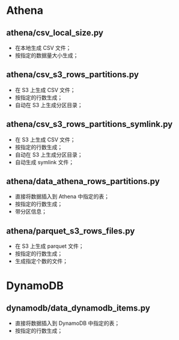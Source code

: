 # Athena

## athena/csv_local_size.py

- 在本地生成 CSV 文件；
- 按指定的数据量大小生成；

## athena/csv_s3_rows_partitions.py

- 在 S3 上生成 CSV 文件；
- 按指定的行数生成；
- 自动在 S3 上生成分区目录；

## athena/csv_s3_rows_partitions_symlink.py

- 在 S3 上生成 CSV 文件；
- 按指定的行数生成；
- 自动在 S3 上生成分区目录；
- 自动生成 symlink 文件；

## athena/data_athena_rows_partitions.py

- 直接将数据插入到 Athena 中指定的表；
- 按指定的行数生成；
- 带分区信息；

## athena/parquet_s3_rows_files.py

- 在 S3 上生成 parquet 文件；
- 按指定的行数生成；
- 生成指定个数的文件；

# DynamoDB

## dynamodb/data_dynamodb_items.py

- 直接将数据插入到 DynamoDB 中指定的表；
- 按指定的行数生成；
